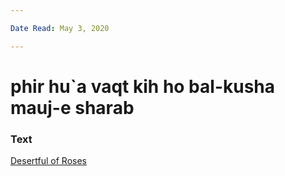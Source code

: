 ```yaml
---

Date Read: May 3, 2020

---
```


# phir hu`a vaqt kih ho bal-kusha mauj-e sharab

### Text
[Desertful of Roses](http://www.columbia.edu/itc/mealac/pritchett/00ghalib/049/index_049.html)

